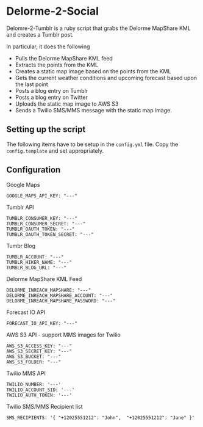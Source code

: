 # Delorme-2-Social

Delomre-2-Tumblr is a ruby script that grabs the Delorme MapShare KML and creates a Tumblr post.

In particular, it does the following
* Pulls the Delorme MapShare KML feed
* Extracts the points from the KML
* Creates a static map image based on the points from the KML
* Gets the current weather conditions and upcoming forecast based upon the last point
* Posts a blog entry on Tumblr
* Posts a blog entry on Twitter
* Uploads the static map image to AWS S3
* Sends a Twilio SMS/MMS message with the static map image.

## Setting up the script

The following items have to be setup in the `config.yml` file. Copy the `config.template` and set appropriately.

## Configuration

Google Maps
```
GOOGLE_MAPS_API_KEY: "---"
```

Tumblr API
```
TUMBLR_CONSUMER_KEY: "---"
TUMBLR_CONSUMER_SECRET: "---"
TUMBLR_OAUTH_TOKEN: "---"
TUMBLR_OAUTH_TOKEN_SECRET: "---"
```

Tumbr Blog
```
TUMBLR_ACCOUNT: "---"
TUMBLR_HIKER_NAME: "---"
TUMBLR_BLOG_URL: "---"
```

Delorme MapShare KML Feed
```
DELORME_INREACH_MAPSHARE: "---"
DELORME_INREACH_MAPSHARE_ACCOUNT: "---"
DELORME_INREACH_MAPSHARE_PASSWORD: "---"
```

Forecast IO API
```
FORECAST_IO_API_KEY: "---"
```

AWS S3 API - support MMS images for Twilio
```
AWS_S3_ACCESS_KEY: "---"
AWS_S3_SECRET_KEY: "---"
AWS_S3_BUCKET: "---"
AWS_S3_FOLDER: "---"
```

Twilio MMS API
```
TWILIO_NUMBER: '---' 
TWILIO_ACCOUNT_SID: '---' 
TWILIO_AUTH_TOKEN: '---' 
```

Twilio SMS/MMS Recipient list
```
SMS_RECIPIENTS: '{ "+12025551212": "John",  "+12025551212": "Jane" }'
```






